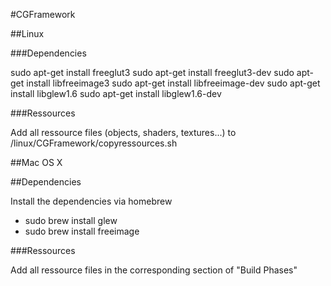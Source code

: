 #CGFramework

##Linux

###Dependencies

sudo apt-get install freeglut3
sudo apt-get install freeglut3-dev
sudo apt-get install libfreeimage3
sudo apt-get install libfreeimage-dev
sudo apt-get install libglew1.6
sudo apt-get install libglew1.6-dev

###Ressources

Add all ressource files (objects, shaders, textures...) to /linux/CGFramework/copyressources.sh

##Mac OS X

##Dependencies

Install the dependencies via homebrew

* sudo brew install glew
* sudo brew install freeimage

###Ressources

Add all ressource files in the corresponding section of "Build Phases"